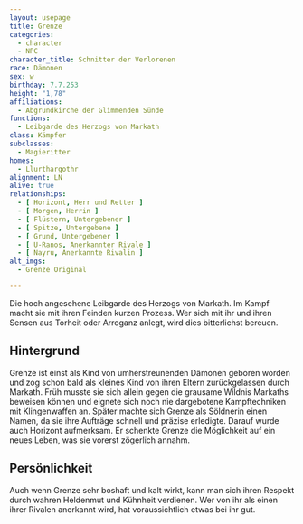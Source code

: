 ```yaml
---
layout: usepage
title: Grenze
categories:
  - character
  - NPC
character_title: Schnitter der Verlorenen
race: Dämonen
sex: w
birthday: 7.7.253
height: "1,78"
affiliations:
  - Abgrundkirche der Glimmenden Sünde
functions:
  - Leibgarde des Herzogs von Markath
class: Kämpfer
subclasses:
  - Magieritter
homes:
  - Llurthargothr
alignment: LN
alive: true
relationships:
  - [ Horizont, Herr und Retter ]
  - [ Morgen, Herrin ]
  - [ Flüstern, Untergebener ]
  - [ Spitze, Untergebene ]
  - [ Grund, Untergebener ]
  - [ U-Ranos, Anerkannter Rivale ]
  - [ Nayru, Anerkannte Rivalin ]
alt_imgs:
  - Grenze Original

---
```


Die hoch angesehene Leibgarde des Herzogs von Markath. Im Kampf macht sie mit ihren Feinden kurzen Prozess. Wer sich mit
ihr und ihren Sensen aus Torheit oder Arroganz anlegt, wird dies bitterlichst bereuen.

<!--more-->

## Hintergrund

Grenze ist einst als Kind von umherstreunenden Dämonen geboren worden und zog schon bald als kleines Kind von ihren
Eltern zurückgelassen durch Markath. Früh musste sie sich allein gegen die grausame Wildnis Markaths beweisen können und
eignete sich noch nie dargebotene Kampftechniken mit Klingenwaffen an. Später machte sich Grenze als Söldnerin einen
Namen, da sie ihre Aufträge schnell und präzise erledigte. Darauf wurde auch Horizont aufmerksam. Er schenkte Grenze die
Möglichkeit auf ein neues Leben, was sie vorerst zögerlich annahm.

## Persönlichkeit

Auch wenn Grenze sehr boshaft und kalt wirkt, kann man sich ihren Respekt durch wahren Heldenmut und Kühnheit verdienen.
Wer von ihr als einen ihrer Rivalen anerkannt wird, hat voraussichtlich etwas bei ihr gut.